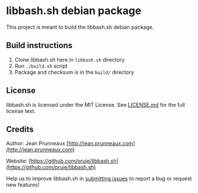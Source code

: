 # libbash.sh debian package

This project is meant to build the libbash.sh debian package.

## Build instructions
1. Clone libbash.sh here in `libbash.sh` directory
2. Run `./build.sh` script
3. Package and checksum is in the `build/` directory

## License
libbash.sh is licensed under the MIT License. See [LICENSE.md](LICENSE.md) for the full license text.

## Credits
Author: Jean Prunneaux  [http://jean.prunneaux.com](http://jean.prunneaux.com)

Website: [https://github.com/pruje/libbash.sh](https://github.com/pruje/libbash.sh)

Help us to improve libbash.sh in [submitting issues](https://github.com/pruje/libbash.sh/issues) to report a bug or request new features!
